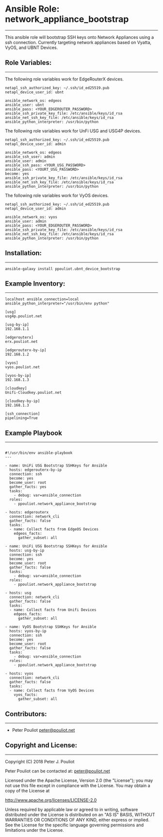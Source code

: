 # Ansible Role: network_appliance_bootstrap 
-------------------------------------

This ansible role will bootstrap SSH keys onto Network Appliances using a ssh connection.  Currently targeting network appliances based on Vyatta, VyOS, and UBNT Devices.


## Role Variables:
------------------

The following role variables work for EdgeRouterX devices.

```
netapl_ssh_authorized_key: ~/.ssh/id_ed25519.pub
netapl_device_user_id: ubnt

ansible_network_os: edgeos
ansible_user: ubnt
ansible_pass: <YOUR_EDGEROUTER_PASSWORD>
ansible_ssh_private_key_file: /etc/ansible/keys/id_rsa
ansible_net_ssh_key_file: /etc/ansible/keys/id_rsa
ansible_python_interpreter: /usr/bin/python
```

The following role variables work for UnFi USG and USG4P devices.

```
netapl_ssh_authorized_key: ~/.ssh/id_ed25519.pub
netapl_device_user_id: admin

ansible_network_os: edgeos
ansible_ssh_user: admin
ansible_user: admin
ansible_ssh_pass: <YOUR_USG_PASSWORD>
ansible_pass: <YOURT_USG_PASSWORD>
become: yes
ansible_ssh_private_key_file: /etc/ansible/keys/id_rsa
ansible_net_ssh_key_file: /etc/ansible/keys/id_rsa
ansible_python_interpreter: /usr/bin/python
```

The following role variables work for VyOS devices.

```
netapl_ssh_authorized_key: ~/.ssh/id_ed25519.pub
netapl_device_user_id: admin

ansible_network_os: vyos
ansible_user: admin
ansible_pass: <YOUR_EDGEROUTER_PASSWORD>
ansible_ssh_private_key_file: /etc/ansible/keys/id_rsa
ansible_net_ssh_key_file: /etc/ansible/keys/id_rsa
ansible_python_interpreter: /usr/bin/python
```

## Installation:
----------------

```
ansible-galaxy install ppouliot.ubnt_device_bootstrap
```

## Example Inventory:
---------------------

```
localhost ansible_connection=local ansible_python_interpreter="/usr/bin/env python"
  
[usg]
usg4p.pouliot.net

[usg-by-ip]
192.168.1.1

[edgerouterx]
erx.pouliot.net

[edgerouterx-by-ip]
192.168.1.2

[vyos]
vyos.pouliot.net

[vyos-by-ip]
192.168.1.3

[cloudkey]
Unifi-Cloudkey.pouliot.net

[cloudkey-by-ip]
192.168.1.3

[ssh_connection]
pipelining=True
```

## Example Playbook
-------------------

```

#!/usr/bin/env ansible-playbook
---

- name: UniFi USG Bootstrap SSHKeys for Ansible
  hosts: edgerouterx-by-ip
  connection: ssh
  become: yes
  become_user: root
  gather_facts: yes
  tasks:
    - debug: var=ansible_connection
  roles:
    - ppouliot.network_appliance_bootstrap

- hosts: edgerouterx
  connection: network_cli
  gather_facts: false
  tasks:
  - name: Collect facts from EdgeOS Devices
    edgeos_facts:
      gather_subset: all

- name: UniFi USG Bootstrap SSHKeys for Ansible
  hosts: usg-by-ip
  connection: ssh
  become: yes
  become_user: root
  gather_facts: false
  tasks:
    - debug: var=ansible_connection
  roles:
    - ppouliot.network_appliance_bootstrap

- hosts: usg
  connection: network_cli
  gather_facts: false
  tasks:
  - name: Collect facts from Unifi Devices
    edgeos_facts:
      gather_subset: all

- name: VyOS Bootstrap SSHKeys for Ansible
  hosts: vyos-by-ip
  connection: ssh
  become: yes
  become_user: root
  gather_facts: false
  tasks:
    - debug: var=ansible_connection
  roles:
    - ppouliot.network_appliance_bootstrap

- hosts: vyos
  connection: network_cli
  gather_facts: false
  tasks:
  - name: Collect facts from VyOS Devices
    vyos_facts:
      gather_subset: all

```


## Contributors:
---------------------

 * Peter Pouliot <peter@pouliot.net>

## Copyright and License:
---------------------

Copyright (C) 2018 Peter J. Pouliot

Peter Pouliot can be contacted at: peter@pouliot.net

Licensed under the Apache License, Version 2.0 (the "License");
you may not use this file except in compliance with the License.
You may obtain a copy of the License at

  http://www.apache.org/licenses/LICENSE-2.0

Unless required by applicable law or agreed to in writing, software
distributed under the License is distributed on an "AS IS" BASIS,
WITHOUT WARRANTIES OR CONDITIONS OF ANY KIND, either express or implied.
See the License for the specific language governing permissions and
limitations under the License.

